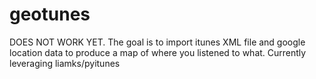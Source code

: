 geotunes
========

DOES NOT WORK YET. The goal is to import itunes XML file and google location data to produce a map of where you listened to what. Currently leveraging liamks/pyitunes
